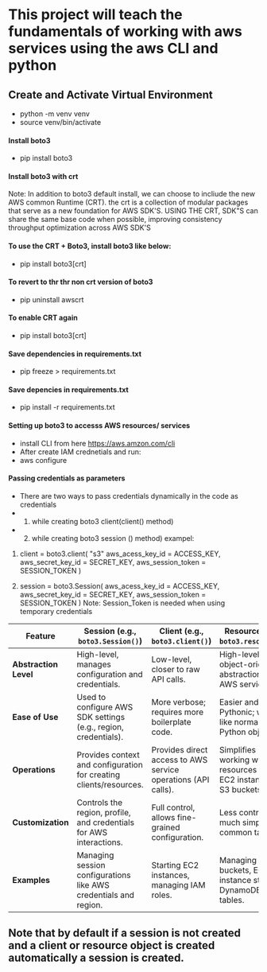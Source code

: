 # This project will teach the fundamentals of working with aws services using the aws CLI and python

## Create and Activate Virtual Environment
- python -m venv venv
- source venv/bin/activate

#### Install boto3
- pip install boto3

#### Install boto3 with crt 

Note: In addition to boto3 default install, we can choose to incliude the new AWS common
Runtime (CRT). the crt is a collection of modular packages that serve as a new foundation
for AWS SDK'S. USING THE CRT, SDK"S can share the same base code when possible, improving
consistency throughput optimization across AWS SDK'S

#### To use the CRT + Boto3, install boto3 like below:
- pip install boto3[crt]

#### To revert to thr thr non crt version of boto3
- pip uninstall awscrt

#### To enable CRT again
- pip install boto3[crt]

#### Save dependencies in requirements.txt
- pip freeze > requirements.txt         

#### Save depencies in requirements.txt
- pip install -r requirements.txt

#### Setting up boto3 to accesss AWS resources/ services
- install CLI from here https://aws.amzon.com/cli
- After create IAM crednetials and run:
- aws configure

#### Passing credentials as parameters
- There are two ways to pass credentials dynamically in the code as credentials 
- 1. while creating boto3 client(client() method)
- 2. while creating boto3 session () method)
exampel:

1. client = boto3.client(
"s3"
aws_acess_key_id = ACCESS_KEY,
aws_secret_key_id = SECRET_KEY,
aws_session_token = SESSION_TOKEN
)

2.  session = boto3.Session(
aws_acess_key_id = ACCESS_KEY,
aws_secret_key_id = SECRET_KEY,
aws_session_token = SESSION_TOKEN
)
Note: Session_Token is needed when using temporary credentials


| Feature              | **Session** (e.g., `boto3.Session()`)                             | **Client** (e.g., `boto3.client()`)                            | **Resource** (e.g., `boto3.resource()`)                    |
|----------------------|-------------------------------------------------------------------|---------------------------------------------------------------|------------------------------------------------------------|
| **Abstraction Level** | High-level, manages configuration and credentials.                | Low-level, closer to raw API calls.                          | High-level, object-oriented abstraction over AWS services. |
| **Ease of Use**       | Used to configure AWS SDK settings (e.g., region, credentials).   | More verbose; requires more boilerplate code.                | Easier and more Pythonic; works like normal Python objects. |
| **Operations**        | Provides context and configuration for creating clients/resources.| Provides direct access to AWS service operations (API calls).| Simplifies working with resources like EC2 instances, S3 buckets, etc. |
| **Customization**     | Controls the region, profile, and credentials for AWS interactions. | Full control, allows fine-grained configuration.             | Less control, but much simpler for common tasks.            |
| **Examples**          | Managing session configurations like AWS credentials and region.| Starting EC2 instances, managing IAM roles.                 | Managing S3 buckets, EC2 instance state, DynamoDB tables.   |

## Note that by default if a session is not created and a client or resource object is created automatically a session is created.